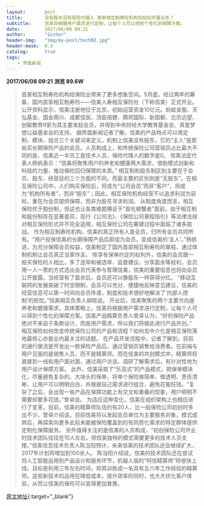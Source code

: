 ```yaml
---
layout:       post
title:        没有股东没有保险代理人 首家相互制寿险机构将如何开展业务？
subtitle:     信美将根据用户需求进行定制，让每个人可以得到个性化的保障方案。
date:         2017/06/08 09:21
author:       "Sinter"
header-img:   "img/my-post/tech02.jpg"
header-mask:  0.3
catalog:      true
tags:
    - 界面新闻
---
```


**2017/06/08 09:21**  **浏览 89.6W**

> 首家相互制寿险机构给保险业带来了更多想象空间。5月底，经过两年的筹备，国内首家相互制寿险——信美人寿相互保险社（下称信美）正式开业。
公开资料显示，信美注册地位于北京，初始运营资金10亿元。蚂蚁金服、天弘基金、国金鼎兴、成都佳辰、汤臣倍健、腾邦国际、新国都、北京远望、创联教育9家为其主要发起会员，并得到中央财经大学教育基金会、真爱梦想公益基金会的支持。
据界面新闻记者了解，信美的产品特点可以用定制、模块、组合三个关键词来定义。机制上信美没有股东，它的“主人”是那些买长期保险产品的会员。人员构成上，和传统保险公司营销员占比最大不同的是，信美近一半员工是技术人员，保险代理人的数字是0。
信美法定代表人杨帆表示：“信美将聚焦用户的养老和健康两大需求，借助模式创新和科技的力量，推动保险回归保障的本质。”
相互制和股东制区别主要在于会员、股东、经营目的三个方面的不同，而最主要的区别则是“无股东”。在相互保险公司中，人们购买保险后，将成为“公司会员”而非“客户”，将成为“机构所有者”，而非“股东”；因此，相互保险机构经营不以追求利润为目标，重在为会员提供保障，而非为股东寻求利润。
从制度角度而言，相互保险优于股份制，但这也让各类难题横亘于“首吃螃蟹者”面前。由于相互制和股份制存在显著差异，现行《公司法》、《保险公司章程指引》等法律法规对相互保险形式并不完全适用，相互保险公司在筹建过程中面临了诸多挑战。
作为相互制寿险机构，信美的真正所有人是会员，归所有会员共同所有。“用户投保信美的长期保障产品后即成为会员，变成信美的‘主人’。”杨帆说，为充分保障会员权益，信美制定了国内首部相互制寿险的章程，通过体制机制让会员真正当家作主。
除享有保单约定的权利外，信美的会员跟一般买保险的人相比，多了选举和被选举、监督建议、分享盈余等权利，会员用一人一票的方式选出会员代表参与管理信美，信美的重要信息也将向会员公开披露。当经营有了盈余后，会员还可以像股东一样获得分红。
“移动互联网的发展突破了时空限制，会员可以充分、便捷地反映意见建议，信美的经营信息可以第一时间向会员传递，制度和技术很好地解决了‘内部人控制’的担忧。”信美相互负责人胡晗说。
开业后，信美聚焦的两个主要方向是养老和健康需求。具体策略上，信美将根据用户需求进行定制，让每个人可以得到个性化的保障方案。信美产品精算负责人曾卓认为，“好的保险产品绝对不来自于条款设计，而是用户需求，所以我们将据此进行产品共创。”
相互保险如何改变传统保险公司的产品和流程？如何去中介化是相互保险落地最核心亦是业内最关注的话题。
在产品开发流程中，记者了解到，目前的通行做法是开发出一款保险产品后，通过营销员销售给消费者。在前端与用户见面的是销售人员，而不是精算师。而在信美的共创模式中，精算师将直接到一线和用户面对面，通过用户访谈、调研了解需求后，有针对性地为用户设计保障方案。
此外，信美采取了“乐高式”的产品模式，把保单模块化，尽量避免复杂的、大块头的保单，将单个保险做简单、做透明、责任清晰，让用户可以明明白白，并根据自己需求进行组合，避免花冤枉钱。“复杂了之后，会出现一些产品在保障功能上有交叉和重叠的现象，用户明明不需要却要多花钱。”曾卓说。
为适应这种变化，信美在组织架构上也相应进行了变革，目前，信美的精算师队伍约有20人，比一般保险公司初创时多出不少。曾卓介绍说，目前信美将以发起会员单位为主要服务对象，模式成熟后，再探索向更多此前未能被保险覆盖到的有同质化需求的特定群体提供定制化保障服务。
另外值得关注的是信美的人员构成，“初创保险公司开业时技术团队往往在10人左右，但信美独特的模式需要更多的技术人员支撑。”信美信息技术负责人陈当阳预计，未来信美的技术团队还会继续扩大，2017年计划将增加到100余人。
陈当阳介绍说，信美的技术团队还在尝试将人工智能运用到产品设计和服务环节，机器人版的“阿信精算师”将很快上线。目标是利用三年左右时间，将其训练成一名具有五六年工作经验的精算师。这些新技术的运用在降低成本，提升效率的同时，也大大优化客户体验，从而让信美的保险可以变得更加普惠。


[原文地址](http://www.jiemian.com/article/1379842.html){:target="_blank"}


